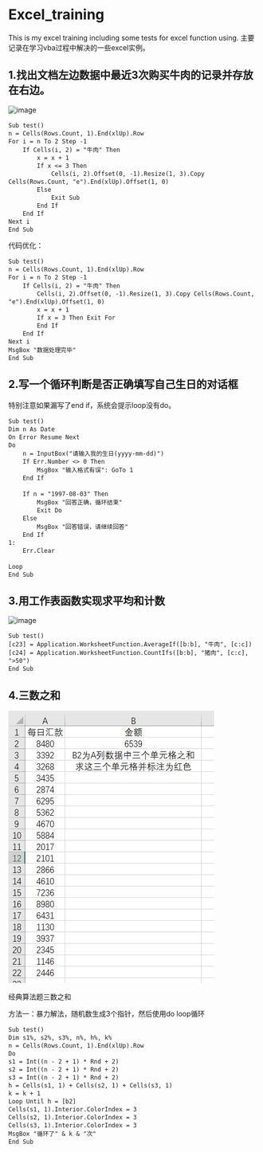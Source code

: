 # Excel_training
This is my excel training including some tests for excel function using.
主要记录在学习vba过程中解决的一些excel实例。

## 1.找出文档左边数据中最近3次购买牛肉的记录并存放在右边。
![image](https://github.com/AuTuMnnn458/excel_training/blob/main/pictures/%E9%A2%981.jpg)

```
Sub test()
n = Cells(Rows.Count, 1).End(xlUp).Row
For i = n To 2 Step -1
    If Cells(i, 2) = "牛肉" Then
        x = x + 1
        If x <= 3 Then
            Cells(i, 2).Offset(0, -1).Resize(1, 3).Copy Cells(Rows.Count, "e").End(xlUp).Offset(1, 0)
        Else
            Exit Sub
        End If
    End If
Next i
End Sub
```
代码优化：
```
Sub test()
n = Cells(Rows.Count, 1).End(xlUp).Row
For i = n To 2 Step -1
    If Cells(i, 2) = "牛肉" Then
        Cells(i, 2).Offset(0, -1).Resize(1, 3).Copy Cells(Rows.Count, "e").End(xlUp).Offset(1, 0)
        x = x + 1
        If x = 3 Then Exit For
        End If
    End If
Next i
MsgBox "数据处理完毕"
End Sub
```


## 2.写一个循环判断是否正确填写自己生日的对话框
特别注意如果漏写了end if，系统会提示loop没有do。
```
Sub test()
Dim n As Date
On Error Resume Next
Do
    n = InputBox("请输入我的生日(yyyy-mm-dd)")
    If Err.Number <> 0 Then
        MsgBox "输入格式有误": GoTo 1
    End If
    
    If n = "1997-08-03" Then
        MsgBox "回答正确，循环结束"
        Exit Do
    Else
        MsgBox "回答错误，请继续回答"
    End If
1:
    Err.Clear

Loop
End Sub
```


## 3.用工作表函数实现求平均和计数
![image](https://github.com/AuTuMnnn458/excel_training/blob/main/pictures/%E9%A2%983.jpg)

```
Sub test()
[c23] = Application.WorksheetFunction.AverageIf([b:b], "牛肉", [c:c])
[c24] = Application.WorksheetFunction.CountIfs([b:b], "猪肉", [c:c], ">50")
End Sub
```


## 4.三数之和
![image](https://github.com/AuTuMnnn458/excel_training/blob/main/pictures/%E4%B8%89%E6%95%B0%E4%B9%8B%E5%92%8C.jpg)

经典算法题三数之和

方法一：暴力解法，随机数生成3个指针，然后使用do loop循环
```
Sub test()
Dim s1%, s2%, s3%, n%, h%, k%
n = Cells(Rows.Count, 1).End(xlUp).Row
Do
s1 = Int((n - 2 + 1) * Rnd + 2)
s2 = Int((n - 2 + 1) * Rnd + 2)
s3 = Int((n - 2 + 1) * Rnd + 2)
h = Cells(s1, 1) + Cells(s2, 1) + Cells(s3, 1)
k = k + 1
Loop Until h = [b2]
Cells(s1, 1).Interior.ColorIndex = 3
Cells(s2, 1).Interior.ColorIndex = 3
Cells(s3, 1).Interior.ColorIndex = 3
MsgBox "循环了" & k & "次"
End Sub
```
